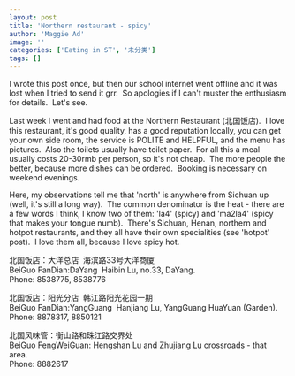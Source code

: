 ```yaml
---
layout: post
title: 'Northern restaurant - spicy'
author: 'Maggie Ad'
image: ''
categories: ['Eating in ST', '未分类']
tags: []
---
```


I wrote this post once, but then our school internet went offline and it was lost when I tried to send it grr.  So apologies if I can't muster the enthusiasm for details.  Let's see. 

Last week I went and had food at the Northern Restaurant (北国饭店).  I love this restaurant, it's good quality, has a good reputation locally, you can get your own side room, the service is POLITE and HELPFUL, and the menu has pictures.  Also the toilets usually have toilet paper.  For all this a meal usually costs 20-30rmb per person, so it's not cheap.  The more people the better, because more dishes can be ordered.  Booking is necessary on weekend evenings. 

Here, my observations tell me that 'north' is anywhere from Sichuan up (well, it's still a long way).  The common denominator is the heat - there are a few words I think, I know two of them: 'la4' (spicy) and 'ma2la4' (spicy that makes your tongue numb).  There's Sichuan, Henan, northern and hotpot restaurants, and they all have their own specialities (see 'hotpot' post).  I love them all, because I love spicy hot. 

北国饭店：大洋总店  海滨路33号大洋商厦   
BeiGuo FanDian:DaYang  Haibin Lu, no.33, DaYang.   
Phone: 8538775, 8538776

北国饭店：阳光分店  韩江路阳光花园一期   
BeiGuo FanDian:YangGuang  Hanjiang Lu, YangGuang HuaYuan (Garden).   
Phone: 8878317, 8850121

北国风味管：衡山路和珠江路交界处   
BeiGuo FengWeiGuan: Hengshan Lu and Zhujiang Lu crossroads - that area.   
Phone: 8882617